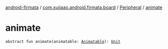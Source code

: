 [android-firmata](../../index.md) / [com.xujiaao.android.firmata.board](../index.md) / [Peripheral](index.md) / [animate](./animate.md)

# animate

`abstract fun animate(animatable: `[`Animatable`](-animatable/index.md)`): `[`Unit`](https://kotlinlang.org/api/latest/jvm/stdlib/kotlin/-unit/index.html)